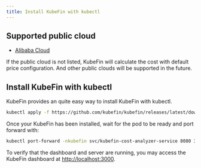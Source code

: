 ```yaml
---
title: Install KubeFin with kubectl
---
```


## Supported public cloud

* [Alibaba Cloud](https://www.alibabacloud.com/)

If the public cloud is not listed, KubeFin will calculate the cost with default price configuration. And other public clouds will be supported in the future.

## Install KubeFin with kubectl

KubeFin provides an quite easy way to install KubeFin with kubectl.
```sh
kubectl apply -f https://github.com/kubefin/kubefin/releases/latest/download/kubefin.yaml
```

Once your KubeFin has been installed, wait for the pod to be ready and port forward with:
```sh
kubectl port-forward -nkubefin svc/kubefin-cost-analyzer-service 8080 3000
```

To verify that the dashboard and server are running, you may access the KubeFin dashboard at [http://localhost:3000](http://localhost:3000).
